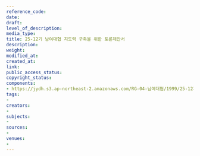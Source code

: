```yaml
---
reference_code: 
date: 
draft: 
level_of_description: 
media_type: 
title: 25-12기 남여대협 지도력 구축을 위한 토론제안서
description: 
weight: 
modified_at: 
created_at: 
link: 
public_access_status: 
copyright_status: 
components:
- https://jydh.s3.ap-northeast-2.amazonaws.com/RG-04-남여대협/1999/25-12기+남여대협+지도력+구축을+위한+토론제안서.pdf
tags:
- 
creators:
- 
subjects:
- 
sources:
- 
venues:
- 
---
```

